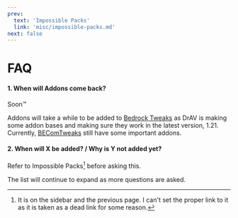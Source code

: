 ```yaml
---
prev:
  text: 'Impossible Packs'
  link: 'misc/impossible-packs.md'
next: false
---
```

# FAQ

#### 1. When will Addons come back?
  Soon™
    
  Addons will take a while to be added to [Bedrock Tweaks](https://bedrocktweaks.net) as DrAV is making some addon bases and making sure they work in the latest version, 1.21. Currently, [BEComTweaks](https://becomtweaks.github.io/behaviour-packs) still have some important addons.

#### 2.  When will X be added? / Why is Y not added yet?

  Refer to Impossible Packs[^1] before asking this.

The list will continue to expand as more questions are asked.

[^1]: It is on the sidebar and the previous page. I can't set the proper link to it as it is taken as a dead link for some reason.